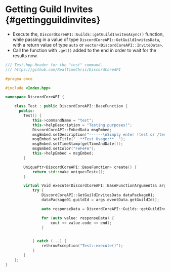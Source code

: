 Getting Guild Invites {#gettingguildinvites}
============
- Execute the, `DiscordCoreAPI::Guilds::getGuildInvitesAsync()` function, while passing in a value of type `DiscordCoreAPI::GetGuildInvitesData`, with a return value of type `auto` or `vector<DiscordCoreAPI::InviteData>`.
- Call the function with `.get()` added to the end in order to wait for the results now.

```cpp
/// Test.hpp-Header for the "test" command.
/// https://github.com/RealTimeChris/DiscordCoreAPI

#pragma once

#include <Index.hpp>

namespace DiscordCoreAPI {

	class Test : public DiscordCoreAPI::BaseFunction {
	  public:
		Test() {
			this->commandName = "test";
			this->helpDescription = "Testing purposes!";
			DiscordCoreAPI::EmbedData msgEmbed;
			msgEmbed.setDescription("------\nSimply enter !test or /test!\n------");
			msgEmbed.setTitle("__**Test Usage:**__");
			msgEmbed.setTimeStamp(getTimeAndDate());
			msgEmbed.setColor("FeFeFe");
			this->helpEmbed = msgEmbed;
		}

		UniquePtr<DiscordCoreAPI::BaseFunction> create() {
			return std::make_unique<Test>();
		}

		virtual Void execute(DiscordCoreAPI::BaseFunctionArguments& args) {
			try {
				DiscordCoreAPI::GetGuildInvitesData dataPackage01;
				dataPackage01.guildId = args.eventData.getGuildId();

				auto responseData = DiscordCoreAPI::Guilds::getGuildInvitesAsync(dataPackage01).get();

				for (auto value: responseData) {
					cout << value.code << endl;
				}


			} catch (...) {
				rethrowException("Test::execute()");
			}
		}
	};
}


```
